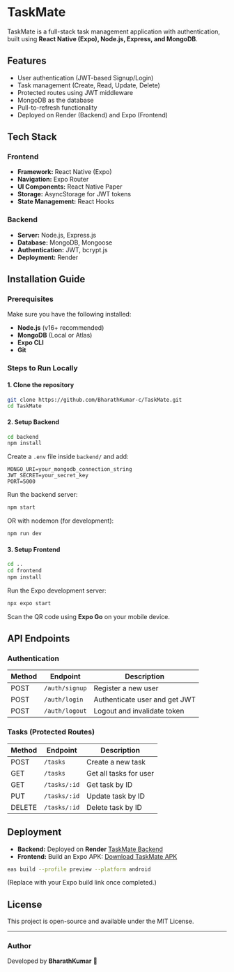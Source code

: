 # TaskMate

TaskMate is a full-stack task management application with authentication, built using **React Native (Expo), Node.js, Express, and MongoDB**.

## Features

- User authentication (JWT-based Signup/Login)
- Task management (Create, Read, Update, Delete)
- Protected routes using JWT middleware
- MongoDB as the database
- Pull-to-refresh functionality
- Deployed on Render (Backend) and Expo (Frontend)

## Tech Stack

### Frontend

- **Framework:** React Native (Expo)
- **Navigation:** Expo Router
- **UI Components:** React Native Paper
- **Storage:** AsyncStorage for JWT tokens
- **State Management:** React Hooks

### Backend

- **Server:** Node.js, Express.js
- **Database:** MongoDB, Mongoose
- **Authentication:** JWT, bcrypt.js
- **Deployment:** Render

## Installation Guide

### Prerequisites

Make sure you have the following installed:

- **Node.js** (v16+ recommended)
- **MongoDB** (Local or Atlas)
- **Expo CLI**
- **Git**

### Steps to Run Locally

#### **1. Clone the repository**

```sh
git clone https://github.com/BharathKumar-c/TaskMate.git
cd TaskMate
```

#### **2. Setup Backend**

```sh
cd backend
npm install
```

Create a `.env` file inside `backend/` and add:

```env
MONGO_URI=your_mongodb_connection_string
JWT_SECRET=your_secret_key
PORT=5000
```

Run the backend server:

```sh
npm start
```

OR with nodemon (for development):

```sh
npm run dev
```

#### **3. Setup Frontend**

```sh
cd ..
cd frontend
npm install
```

Run the Expo development server:

```sh
npx expo start
```

Scan the QR code using **Expo Go** on your mobile device.

## API Endpoints

### Authentication

| Method | Endpoint       | Description                   |
| ------ | -------------- | ----------------------------- |
| POST   | `/auth/signup` | Register a new user           |
| POST   | `/auth/login`  | Authenticate user and get JWT |
| POST   | `/auth/logout` | Logout and invalidate token   |

### Tasks (Protected Routes)

| Method | Endpoint     | Description            |
| ------ | ------------ | ---------------------- |
| POST   | `/tasks`     | Create a new task      |
| GET    | `/tasks`     | Get all tasks for user |
| GET    | `/tasks/:id` | Get task by ID         |
| PUT    | `/tasks/:id` | Update task by ID      |
| DELETE | `/tasks/:id` | Delete task by ID      |

## Deployment

- **Backend:** Deployed on **Render** [TaskMate Backend](https://task-mate-backend-x42q.onrender.com)
- **Frontend:** Build an Expo APK: [Download TaskMate APK](https://expo.dev/accounts/barathtechbumbles/projects/taskmate/builds/aa472545-35e3-4d03-8020-7215b7aaf4ec)

```sh
eas build --profile preview --platform android
```

(Replace with your Expo build link once completed.)

## License

This project is open-source and available under the MIT License.

---

### Author

Developed by **BharathKumar** 🚀
